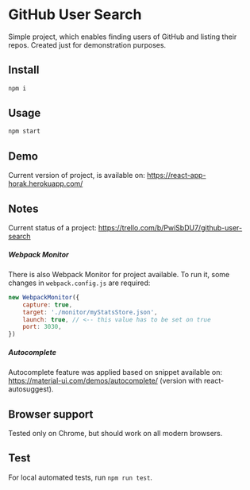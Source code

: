 # GitHub User Search

Simple project, which enables finding users of GitHub and listing their repos. 
Created just for demonstration purposes. 

## Install

```sh
npm i
```

## Usage

```sh
npm start
```

## Demo 

Current version of project, is available on:
https://react-app-horak.herokuapp.com/

## Notes 

Current status of a project:
https://trello.com/b/PwiSbDU7/github-user-search

##### Webpack Monitor

There is also Webpack Monitor for project available. 
To run it, some changes in `webpack.config.js` are required:

```js
new WebpackMonitor({
    capture: true,
    target: './monitor/myStatsStore.json',
    launch: true, // <-- this value has to be set on true 
    port: 3030,
})
```

##### Autocomplete

Autocomplete feature was applied based on snippet available on: 
https://material-ui.com/demos/autocomplete/ (version with react-autosuggest). 

## Browser support

Tested only on Chrome, but should work on all modern browsers.

## Test

For local automated tests, run `npm run test`.



